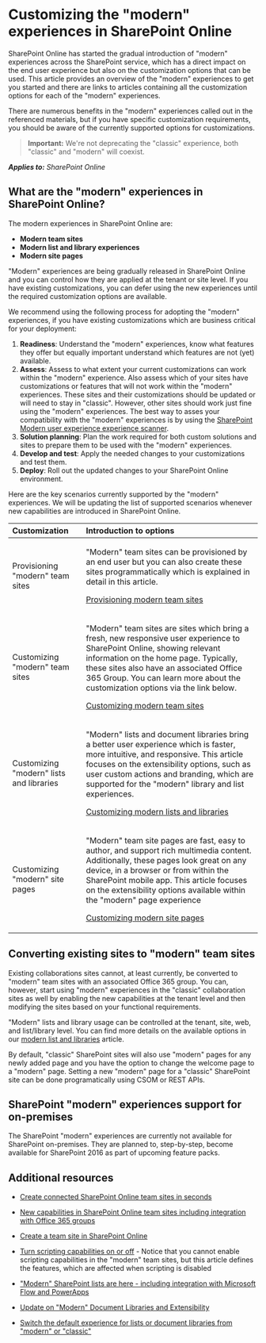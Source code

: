 # Customizing the "modern" experiences in SharePoint Online
SharePoint Online has started the gradual introduction of "modern" experiences across the SharePoint service, which has a direct impact on the end user experience but also on the customization options that can be used. This article provides an overview of the "modern" experiences to get you started and there are links to articles containing all the customization options for each of the "modern" experiences.

There are numerous benefits in the "modern" experiences called out in the referenced materials, but if you have specific customization requirements, you should be aware of the currently supported options for customizations.

>**Important:** 
We're not deprecating the "classic" experience, both "classic" and "modern" will coexist.

_**Applies to:** SharePoint Online_

## What are the "modern" experiences in SharePoint Online?
<a name="sectionSection0"> </a>
The modern experiences in SharePoint Online are:
- **Modern team sites**
- **Modern list and library experiences**
- **Modern site pages** 

"Modern" experiences are being gradually released in SharePoint Online and you can control how they are applied at the tenant or site level. If you have existing customizations, you can defer using the new experiences until the required customization options are available. 

We recommend using the following process for adopting the "modern" experiences, if you have existing customizations which are business critical for your deployment:

1. **Readiness**: Understand the "modern" experiences, know what features they offer but equally important understand which features are not (yet) available.
2. **Assess**: Assess to what extent your current customizations can work within the "modern" experience. Also assess which of your sites have customizations or features that will not work within the "modern" experiences. These sites and their customizations should be updated or will need to stay in "classic". However, other sites should work just fine using the "modern" experiences. The best way to asses your compatibility with the "modern" experiences is by using the [SharePoint Modern user experience experience scanner](https://aka.ms/sppnp-modernuiscanner).
3. **Solution planning**: Plan the work required for both custom solutions and sites to prepare them to be used with the "modern" experiences.
4. **Develop and test**: Apply the needed changes to your customizations and test them.
5. **Deploy**: Roll out the updated changes to your SharePoint Online environment.

Here are the key scenarios currently supported by the "modern" experiences. We will be updating the list of supported scenarios whenever new capabilities are introduced in SharePoint Online. 

|**Customization**|**Introduction to options**|
|:-----|:-----|
|Provisioning "modern" team sites|<p>"Modern" team sites can be provisioned by an end user but you can also create these sites programmatically which is explained in detail in this article.</p><p>[Provisioning modern team sites](modern-experience-customizations-provisioning-sites.md)</p>|
|Customizing "modern" team sites|<p>"Modern" team sites are sites which bring a fresh, new responsive user experience to SharePoint Online, showing relevant information on the home page. Typically, these sites also have an associated Office 365 Group. You can learn more about the customization options via the link below.</p><p>[Customizing modern team sites](modern-experience-customizations-customize-sites.md)</p>|
|Customizing "modern" lists and libraries|<p>"Modern" lists and document libraries bring a better user experience which is faster, more intuitive, and responsive. This article focuses on the extensibility options, such as user custom actions and branding, which are supported for the "modern" library and list experiences. </p><p>[Customizing modern lists and libraries](modern-experience-customizations-customize-lists-and-libraries.md)</p>|
|Customizing "modern" site pages|<p>"Modern" team site pages are fast, easy to author, and support rich multimedia content. Additionally, these pages look great on any device, in a browser or from within the SharePoint mobile app. This article focuses on the extensibility options available within the "modern" page experience</p><p>[Customizing modern site pages](modern-experience-customizations-customize-pages.md)</p>|

## Converting existing sites to "modern" team sites
<a name="convertingexisting"> </a>
Existing collaborations sites cannot, at least currently, be converted to "modern" team sites with an associated Office 365 group. You can, however, start using "modern" experiences in the "classic" collaboration sites as well by enabling the new capabilities at the tenant level and then modifying the sites based on your functional requirements. 

"Modern" lists and library usage can be controlled at the tenant, site, web, and list/library level. You can find more details on the available options in our [modern list and libraries](modern-experience-customizations-customize-lists-and-libraries.md) article.

By default, "classic" SharePoint sites will also use "modern" pages for any newly added page and you have the option to change the welcome page to a "modern" page. Setting a new "modern" page for a "classic" SharePoint site can be done programatically using CSOM or REST APIs. 

## SharePoint "modern" experiences support for on-premises
<a name="onpremisessupport"> </a>
The SharePoint "modern" experiences are currently not available for SharePoint on-premises. They are planned to, step-by-step, become available for SharePoint 2016 as part of upcoming feature packs.

## Additional resources
<a name="bk_addresources"> </a>

-  [Create connected SharePoint Online team sites in seconds](https://blogs.office.com/2016/11/08/create-connected-sharepoint-online-team-sites-in-seconds/)

-  [New capabilities in SharePoint Online team sites including integration with Office 365 groups](https://blogs.office.com/2016/08/31/new-capabilities-in-sharepoint-online-team-sites-including-integration-with-office-365-groups/)

- [Create a team site in SharePoint Online](https://support.office.com/en-US/article/Create-a-team-site-in-SharePoint-Online-ef10c1e7-15f3-42a3-98aa-b5972711777d?ui=en-US)

-  [Turn scripting capabilities on or off](https://support.office.com/en-us/article/Turn-scripting-capabilities-on-or-off-1f2c515f-5d7e-448a-9fd7-835da935584f) - Notice that you cannot enable scripting capabilities in the "modern" team sites, but this article defines the features, which are affected when scripting is disabled
    
-  ["Modern" SharePoint lists are here - including integration with Microsoft Flow and PowerApps](https://blogs.office.com/2016/07/25/modern-sharepoint-lists-are-here-including-integration-with-microsoft-flow-and-powerapps/)

-  [Update on "Modern" Document Libraries and Extensibility](https://dev.office.com/blogs/update-on-modern-document-libraries-and-extensiblity)

-  [Switch the default experience for lists or document libraries from "modern" or "classic"](https://support.office.com/en-us/article/Switch-the-default-experience-for-lists-or-document-libraries-from-new-or-classic-66dac24b-4177-4775-bf50-3d267318caa9?ui=en-US&rs=en-US&ad=US)
